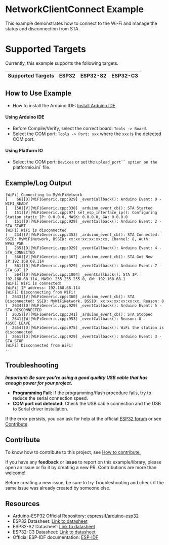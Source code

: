 # NetworkClientConnect Example

This example demonstrates how to connect to the Wi-Fi and manage the status and disconnection from STA.

# Supported Targets

Currently, this example supports the following targets.

| Supported Targets | ESP32 | ESP32-S2 | ESP32-C3 |
| ----------------- | ----- | -------- | -------- |

## How to Use Example

* How to install the Arduino IDE: [Install Arduino IDE](https://github.com/espressif/arduino-esp32/tree/master/docs/arduino-ide).

#### Using Arduino IDE

* Before Compile/Verify, select the correct board: `Tools -> Board`.
* Select the COM port: `Tools -> Port: xxx` where the `xxx` is the detected COM port.

#### Using Platform IO

* Select the COM port: `Devices` or set the `upload_port`` option on the `platformio.ini` file.

## Example/Log Output

```
[WiFi] Connecting to MyWiFiNetwork
[    66][D][WiFiGeneric.cpp:929] _eventCallback(): Arduino Event: 0 - WIFI_READY
[   150][V][WiFiGeneric.cpp:338] _arduino_event_cb(): STA Started
[   151][V][WiFiGeneric.cpp:97] set_esp_interface_ip(): Configuring Station static IP: 0.0.0.0, MASK: 0.0.0.0, GW: 0.0.0.0
[   151][D][WiFiGeneric.cpp:929] _eventCallback(): Arduino Event: 2 - STA_START
[WiFi] WiFi is disconnected
[   234][V][WiFiGeneric.cpp:353] _arduino_event_cb(): STA Connected: SSID: MyWiFiNetwork, BSSID: xx:xx:xx:xx:xx:xx, Channel: 8, Auth: WPA2_PSK
[   235][D][WiFiGeneric.cpp:929] _eventCallback(): Arduino Event: 4 - STA_CONNECTED
[   560][V][WiFiGeneric.cpp:367] _arduino_event_cb(): STA Got New IP:192.168.68.114
[   561][D][WiFiGeneric.cpp:929] _eventCallback(): Arduino Event: 7 - STA_GOT_IP
[   564][D][WiFiGeneric.cpp:1004] _eventCallback(): STA IP: 192.168.68.114, MASK: 255.255.255.0, GW: 192.168.68.1
[WiFi] WiFi is connected!
[WiFi] IP address: 192.168.68.114
[WiFi] Disconnecting from WiFi!
[  2633][V][WiFiGeneric.cpp:360] _arduino_event_cb(): STA Disconnected: SSID: MyWiFiNetwork, BSSID: xx:xx:xx:xx:xx:xx, Reason: 8
[  2634][D][WiFiGeneric.cpp:929] _eventCallback(): Arduino Event: 5 - STA_DISCONNECTED
[  2635][V][WiFiGeneric.cpp:341] _arduino_event_cb(): STA Stopped
[  2641][W][WiFiGeneric.cpp:953] _eventCallback(): Reason: 8 - ASSOC_LEAVE
[  2654][D][WiFiGeneric.cpp:975] _eventCallback(): WiFi the station is disconnected
[  2661][D][WiFiGeneric.cpp:929] _eventCallback(): Arduino Event: 3 - STA_STOP
[WiFi] Disconnected from WiFi!
...
```

## Troubleshooting

***Important: Be sure you're using a good quality USB cable that has enough power for your project.***

* **Programming Fail:** If the programming/flash procedure fails, try to reduce the serial connection speed.
* **COM port not detected:** Check the USB cable connection and the USB to Serial driver installation.

If the error persists, you can ask for help at the official [ESP32 forum](https://esp32.com) or see [Contribute](#contribute).

## Contribute

To know how to contribute to this project, see [How to contribute.](https://github.com/espressif/arduino-esp32/blob/master/CONTRIBUTING.rst)

If you have any **feedback** or **issue** to report on this example/library, please open an issue or fix it by creating a new PR. Contributions are more than welcome!

Before creating a new issue, be sure to try Troubleshooting and check if the same issue was already created by someone else.

## Resources

* Arduino-ESP32 Official Repository: [espressif/arduino-esp32](https://github.com/espressif/arduino-esp32)
* ESP32 Datasheet: [Link to datasheet](https://www.espressif.com/sites/default/files/documentation/esp32_datasheet_en.pdf)
* ESP32-S2 Datasheet: [Link to datasheet](https://www.espressif.com/sites/default/files/documentation/esp32-s2_datasheet_en.pdf)
* ESP32-C3 Datasheet: [Link to datasheet](https://www.espressif.com/sites/default/files/documentation/esp32-c3_datasheet_en.pdf)
* Official ESP-IDF documentation: [ESP-IDF](https://idf.espressif.com)
